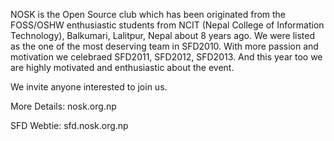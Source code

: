 NOSK is the Open Source club which has been originated from the FOSS/OSHW enthusiastic students from NCIT (Nepal College of Information Technology), Balkumari, Lalitpur, Nepal about 8 years ago. We were listed as the one of the most deserving team in SFD2010. With more passion and motivation we celebraed SFD2011, SFD2012, SFD2013. And this year too we are highly motivated and enthusiastic about the event.

We invite anyone interested to join us.

More Details: nosk.org.np

SFD Webtie: sfd.nosk.org.np
